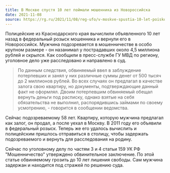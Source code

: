 ```yaml
---
title: В Москве спустя 10 лет поймали мошенника из Новороссийска
date: 2021-11-08
source: https://rg.ru/2021/11/08/reg-ufo/v-moskve-spustia-10-let-poiskov-pojmali-moshennika-iz-novorossijska.html
---
```


Полицейские из Краснодарского края вычислили объявленного 10 лет назад в федеральный розыск мошенника и вернули его в Новороссийск. Мужчина подозревается в мошенничестве в особо крупном размере - он назанимал у пострадавших около 4,5 миллиона рублей и скрылся. Как сообщили в пресс-службе ГУ МВД по региону, уголовное дело уже расследовано и направлено в суд.

> По данным следствия, обвиняемый ввел в заблуждение потерпевших и занял у них различные суммы денег от 500 тысяч до 2 миллионов рублей. Во всех случаях он предлагал в качестве залога свою квартиру, но документы, подтверждающие данный факт не оформлял. Двоим потерпевшим обвиняемый обещал вернуть деньги под расписку, однако взятые на себя обязательства не выполнил, распорядившись займами по своему усмотрению, - говорится в сообщении ведомства.

Сейчас подозреваемому 58 лет. Квартиру, которую мужчина предлагал как залог, он продал, а после уехал в Москву. В 2011 году его объявили в федеральный розыск. Теперь же его удалось вычислить и полицейским пришлось отправиться в столицу, чтобы задержать подозреваемого и вернуть для расследования на родину.

Сейчас по уголовному делу по частям 3 и 4 статьи 159 УК РФ "Мошенничество" утверждено обвинительное заключение. По этой статье обвиняемому грозить до 10 лет лишения свободы. Сам мужчина задержан и находится под стражей по решению суда.